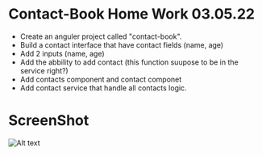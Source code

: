# Contact-Book Home Work 03.05.22

- Create an anguler project called "contact-book".
- Build a contact interface that have contact fields (name, age)
- Add 2 inputs (name, age)
- Add the abbility to add contact (this function suupose to be in the service right?)
- Add contacts component and contact componet
- Add contact service that handle all contacts logic.

# ScreenShot

![Alt text](../Screenshot%202022-03-12%20230036.png "Git checkbox")
